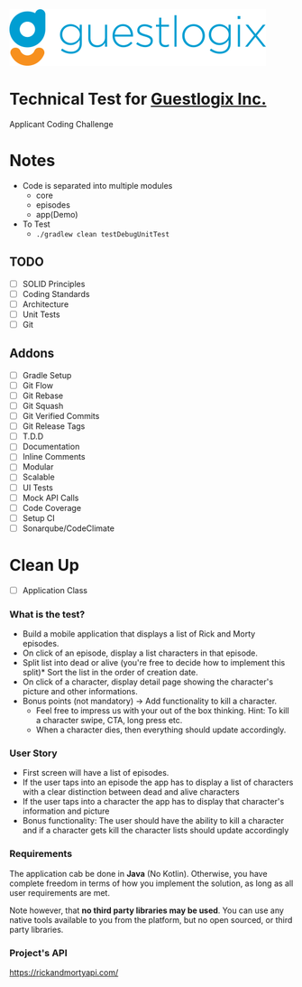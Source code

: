 <img src="./graphics/logo.png" alt="Logo" />

# Technical Test for [Guestlogix Inc.](https://www.guestlogix.com/)
Applicant Coding Challenge

# Notes
- Code is separated into multiple modules
    - core
    - episodes
    - app(Demo)
- To Test
    - `./gradlew clean testDebugUnitTest`

## TODO
- [ ] SOLID Principles
- [ ] Coding Standards
- [ ] Architecture
- [ ] Unit Tests
- [ ] Git

## Addons
- [ ] Gradle Setup
- [ ] Git Flow
- [ ] Git Rebase
- [ ] Git Squash
- [ ] Git Verified Commits
- [ ] Git Release Tags
- [ ] T.D.D
- [ ] Documentation
- [ ] Inline Comments
- [ ] Modular
- [ ] Scalable
- [ ] UI Tests
- [ ] Mock API Calls
- [ ] Code Coverage
- [ ] Setup CI
- [ ] Sonarqube/CodeClimate
 
# Clean Up
- [ ] Application Class

### What is the test?
* Build a mobile application that displays a list of Rick and Morty episodes. 
* On click of an episode, display a list characters in that episode.
* Split list into dead or alive (you're free to decide how to implement this split)* Sort the list in the order of creation date.
* On click of a character, display detail page showing the character's picture and other informations.
* Bonus points (not mandatory) -> Add functionality to kill a character.
   *  Feel free to impress us with your out of the box thinking. Hint: To kill a character swipe, CTA, long press etc.
   * When a character dies, then everything should update accordingly.

### User Story
 * First screen will have a list of episodes.
 * If the user taps into an episode the app has to display a list of characters with a clear distinction between dead and alive characters
 * If the user taps into a character the app has to display that character's information and picture
 * Bonus functionality: The user should have the ability to kill a character and if a character gets kill the character lists should update accordingly

### Requirements
The application cab be done in **Java** (No Kotlin). Otherwise, you have complete freedom in terms of how you implement the solution, as long as all user requirements are met.

Note however, that **no third party libraries may be used**. You can use any native tools available to you from the platform, but no open sourced, or third party libraries.

### Project's API
https://rickandmortyapi.com/